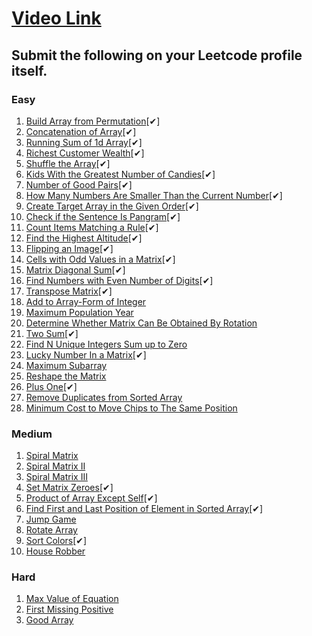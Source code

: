 # [Video Link](https://youtu.be/n60Dn0UsbEk)

## Submit the following on your Leetcode profile itself.

### Easy
1. [Build Array from Permutation](https://leetcode.com/problems/build-array-from-permutation/)[✔]
2. [Concatenation of Array](https://leetcode.com/problems/concatenation-of-array/)[✔]
3. [Running Sum of 1d Array](https://leetcode.com/problems/running-sum-of-1d-array/)[✔]
4. [Richest Customer Wealth](https://leetcode.com/problems/richest-customer-wealth/)[✔]
5. [Shuffle the Array](https://leetcode.com/problems/shuffle-the-array/)[✔]
6. [Kids With the Greatest Number of Candies](https://leetcode.com/problems/kids-with-the-greatest-number-of-candies/)[✔]
7. [Number of Good Pairs](https://leetcode.com/problems/number-of-good-pairs/)[✔]
8. [How Many Numbers Are Smaller Than the Current Number](https://leetcode.com/problems/how-many-numbers-are-smaller-than-the-current-number/)[✔]
9. [Create Target Array in the Given Order](https://leetcode.com/problems/create-target-array-in-the-given-order/)[✔]
10. [Check if the Sentence Is Pangram](https://leetcode.com/problems/check-if-the-sentence-is-pangram/)[✔]
11. [Count Items Matching a Rule](https://leetcode.com/problems/count-items-matching-a-rule/)[✔]
12. [Find the Highest Altitude](https://leetcode.com/problems/find-the-highest-altitude/)[✔]
13. [Flipping an Image](https://leetcode.com/problems/flipping-an-image/)[✔]
14. [Cells with Odd Values in a Matrix](https://leetcode.com/problems/cells-with-odd-values-in-a-matrix/)[✔]
15. [Matrix Diagonal Sum](https://leetcode.com/problems/matrix-diagonal-sum/)[✔]
16. [Find Numbers with Even Number of Digits](https://leetcode.com/problems/find-numbers-with-even-number-of-digits/)[✔]
17. [Transpose Matrix](https://leetcode.com/problems/transpose-matrix/)[✔]
18. [Add to Array-Form of Integer](https://leetcode.com/problems/add-to-array-form-of-integer/)
19. [Maximum Population Year](https://leetcode.com/problems/maximum-population-year/)
20. [Determine Whether Matrix Can Be Obtained By Rotation](https://leetcode.com/problems/determine-whether-matrix-can-be-obtained-by-rotation/)
21. [Two Sum](https://leetcode.com/problems/two-sum/)[✔]
22. [Find N Unique Integers Sum up to Zero](https://leetcode.com/problems/find-n-unique-integers-sum-up-to-zero/)
23. [Lucky Number In a Matrix](https://leetcode.com/problems/lucky-numbers-in-a-matrix/)[✔]
24. [Maximum Subarray](https://leetcode.com/problems/maximum-subarray/)
25. [Reshape the Matrix](https://leetcode.com/problems/reshape-the-matrix/)
26. [Plus One](https://leetcode.com/problems/plus-one/)[✔]
27. [Remove Duplicates from Sorted Array](https://leetcode.com/problems/remove-duplicates-from-sorted-array/)
28. [Minimum Cost to Move Chips to The Same Position](https://leetcode.com/problems/minimum-cost-to-move-chips-to-the-same-position/)

### Medium
1. [Spiral Matrix](https://leetcode.com/problems/spiral-matrix/)
2. [Spiral Matrix II](https://leetcode.com/problems/spiral-matrix-ii/)
3. [Spiral Matrix III](https://leetcode.com/problems/spiral-matrix-iii/)
4. [Set Matrix Zeroes](https://leetcode.com/problems/set-matrix-zeroes/)[✔]
5. [Product of Array Except Self](https://leetcode.com/problems/product-of-array-except-self/)[✔]
6. [Find First and Last Position of Element in Sorted Array](https://leetcode.com/problems/find-first-and-last-position-of-element-in-sorted-array/)[✔]
7. [Jump Game](https://leetcode.com/problems/jump-game/)
8. [Rotate Array](https://leetcode.com/problems/rotate-array/)
9. [Sort Colors](https://leetcode.com/problems/sort-colors/)[✔]
10. [House Robber](https://leetcode.com/problems/house-robber/)

### Hard
1. [Max Value of Equation](https://leetcode.com/problems/max-value-of-equation/)
2. [First Missing Positive](https://leetcode.com/problems/first-missing-positive/)
3. [Good Array](https://leetcode.com/problems/check-if-it-is-a-good-array/)

